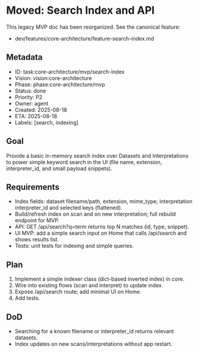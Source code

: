 # Moved: Search Index and API

This legacy MVP doc has been reorganized. See the canonical feature:
- dev/features/core-architecture/feature-search-index.md

## Metadata
- ID: task:core-architecture/mvp/search-index
- Vision: vision:core-architecture
- Phase: phase:core-architecture/mvp
- Status: done
- Priority: P2
- Owner: agent
- Created: 2025-08-18
- ETA: 2025-08-18
- Labels: [search, indexing]

## Goal
Provide a basic in-memory search index over Datasets and Interpretations to power simple keyword search in the UI (file name, extension, interpreter_id, and small payload snippets).

## Requirements
- Index fields: dataset filename/path, extension, mime_type; interpretation interpreter_id and selected keys (flattened).
- Build/refresh index on scan and on new interpretation; full rebuild endpoint for MVP.
- API: GET /api/search?q=term returns top N matches (id, type, snippet).
- UI MVP: add a simple search input on Home that calls /api/search and shows results list.
- Tests: unit tests for indexing and simple queries.

## Plan
1. Implement a simple indexer class (dict-based inverted index) in core.
2. Wire into existing flows (scan and interpret) to update index.
3. Expose /api/search route; add minimal UI on Home.
4. Add tests.

## DoD
- Searching for a known filename or interpreter_id returns relevant datasets.
- Index updates on new scans/interpretations without app restart.
